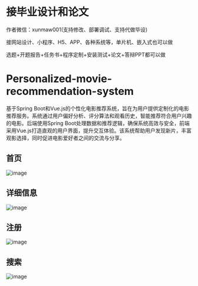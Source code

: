 # 接毕业设计和论文
作者微信：xunmaw001(支持修改、部署调试、支持代做毕设)

接网站设计、小程序、H5、APP、各种系统等，单片机、嵌入式也可以做

选题+开题报告+任务书+程序定制+安装测试+论文+答辩PPT都可以做
# Personalized-movie-recommendation-system
基于Spring Boot和Vue.js的个性化电影推荐系统，旨在为用户提供定制化的电影推荐服务。系统通过用户偏好分析、评分算法和观看历史，智能推荐符合用户兴趣的电影。后端使用Spring Boot处理数据和推荐逻辑，确保系统高效与安全，前端采用Vue.js打造直观的用户界面，提升交互体验。该系统帮助用户发现新片，丰富观影选择，同时促进电影爱好者之间的交流与分享。
## 首页
![image](https://github.com/user-attachments/assets/e657685a-4d12-4a76-bbba-f598cf8b3fdb)
## 详细信息
![image](https://github.com/user-attachments/assets/a18a6ecf-f777-4d70-acdf-6ab1d0ef6d03)
## 注册
![image](https://github.com/user-attachments/assets/1f595147-8fa8-465c-897a-66efdf199f4a)
## 搜索
![image](https://github.com/user-attachments/assets/63372674-148f-4ebf-87e7-6d1ecd1aeb3b)
